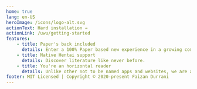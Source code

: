 ```yaml
---
home: true
lang: en-US
heroImage: /icons/logo-alt.svg
actionText: Hard installation →
actionLink: /uwu/getting-started
features:
    - title: Paper's back included
      details: Enter a 100% Paper based new experience in a growing community based on Paper's cult.
    - title: Native Hentai support
      details: Discover literature like never before.
    - title: You're an horizontal reader
      details: Unlike other not to be named apps and websites, we are a really open community and we accept everybody.
footer: MIT Licensed | Copyright © 2020-present Faizan Durrani
---
```

